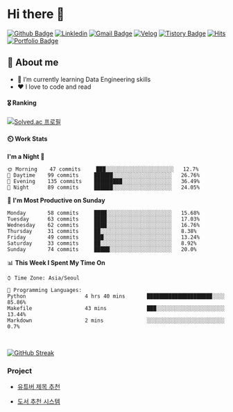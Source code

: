 
# Hi there 👋

[![Github Badge](https://img.shields.io/badge/-qsdcfd-grey?style=flat&logo=github&logoColor=white&link=https://github.com/qsdcfd/)](https://www.github.com/qsdcfd/) 
[![Linkledin](https://img.shields.io/badge/Linkledin-blue?style=flat&logoColor=white)](https://www.linkedin.com/in/%EC%84%B8%ED%98%84-%EC%9D%B4-b35aa8241/)
[![Gmail Badge](https://img.shields.io/badge/-leesehyun01@gmail.com-c14438?style=flat&logo=Gmail&logoColor=white&link=mailto:devcseo@gmail.com)](mailto:leesehyun01@gmail.com) 
[![Velog](https://img.shields.io/badge/Velog-orange?style=flat&logoColor=white)](https://velog.io/@qsdcfd/)
[![Tistory Badge](https://img.shields.io/badge/Tech%20Blog-yellow?style=flat&logoColor=white)](https://tpgus343.tistory.com/)
[![Hits](https://hits.seeyoufarm.com/api/count/incr/badge.svg?url=https%3A%2F%2Fgithub.com%2Fgjbae1212%2Fhit-counter&count_bg=%2379C83D&title_bg=%23555555&icon=&icon_color=%23E7E7E7&title=visited&edge_flat=false)](https://github.com/qsdcfd)
[![Portfolio Badge](https://img.shields.io/badge/portfolio-web-blue?style=flat&link=https://github.com/qsdcfd/)](https://github.com/qsdcfd/)  

## 💬 About me
- 🌱 I’m currently learning Data Engineering skills
- ❤️ I love to code and read
<!-- - ⚡ Fun fact: I can sleep more than 12 hours straight -->

#### 🎖️ Ranking
[![Solved.ac 프로필](http://mazassumnida.wtf/api/v2/generate_badge?boj=tpgus343)](https://www.acmicpc.net/user/tpgus343)

#### ⏲️ Work Stats
<!-- [![veggie's wakatime stats](https://github-readme-stats.vercel.app/api/wakatime?username=qsdcfd)](https://wakatime.com/@qsdcfd) 

<!--START_SECTION:waka-->
**I'm a Night 🦉** 

```text
🌞 Morning    47 commits     ███░░░░░░░░░░░░░░░░░░░░░░   12.7% 
🌆 Daytime    99 commits     ██████░░░░░░░░░░░░░░░░░░░   26.76% 
🌃 Evening    135 commits    █████████░░░░░░░░░░░░░░░░   36.49% 
🌙 Night      89 commits     ██████░░░░░░░░░░░░░░░░░░░   24.05%

```
📅 **I'm Most Productive on Sunday** 

```text
Monday       58 commits     ████░░░░░░░░░░░░░░░░░░░░░   15.68% 
Tuesday      63 commits     ████░░░░░░░░░░░░░░░░░░░░░   17.03% 
Wednesday    62 commits     ████░░░░░░░░░░░░░░░░░░░░░   16.76% 
Thursday     31 commits     ██░░░░░░░░░░░░░░░░░░░░░░░   8.38% 
Friday       49 commits     ███░░░░░░░░░░░░░░░░░░░░░░   13.24% 
Saturday     33 commits     ██░░░░░░░░░░░░░░░░░░░░░░░   8.92% 
Sunday       74 commits     █████░░░░░░░░░░░░░░░░░░░░   20.0%

```


📊 **This Week I Spent My Time On** 

```text
⌚︎ Time Zone: Asia/Seoul

💬 Programming Languages: 
Python                   4 hrs 40 mins       █████████████████████░░░░   85.86% 
Makefile                 43 mins             ███░░░░░░░░░░░░░░░░░░░░░░   13.44% 
Markdown                 2 mins              ░░░░░░░░░░░░░░░░░░░░░░░░░   0.7%

```


<!--END_SECTION:waka-->


<!--
**veggie-garden/veggie-garden** is a ✨ _special_ ✨ repository because its `README.md` (this file) appears on your GitHub profile.

Here are some ideas to get you started:

- 🔭 I’m currently working on ...
- 🌱 I’m currently learning ...
- 👯 I’m looking to collaborate on ...
- 🤔 I’m looking for help with ...
- 💬 Ask me about ...
- 📫 How to reach me: ...
- 😄 Pronouns: ...
- ⚡ Fun fact: ...
-->

<br>

[![GitHub Streak](https://streak-stats.demolab.com?user=qsdcfd&theme=dark&hide_border=true)](https://git.io/streak-stats)


### Project

- [유튜버 제목 추천](https://github.com/dothis-world)

- [도서 추천 시스템](https://github.com/Recommend-System-15/medistream-recsys)




